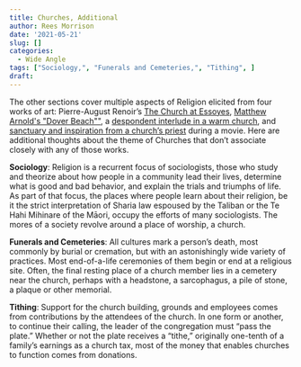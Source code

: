 ```yaml
---
title: Churches, Additional
author: Rees Morrison
date: '2021-05-21'
slug: []
categories:
  - Wide Angle
tags: ["Sociology,", "Funerals and Cemeteries,", "Tithing", ]
draft: 
---
```


The other sections cover multiple aspects of Religion elicited from four works of art:   Pierre-August Renoir’s [The Church at Essoyes](https://themesfromart.com/post/2021-05-21-churches-from-the-church-at-essoyes-a-painting-by-pierre-auguste-renoir/churchesrenoir/), [Matthew Arnold's "Dover Beach""](https://themesfromart.com/post/2021-05-21-churches-from-dover-beach-a-poem-by-matthew-arnold/churchesarnold/), a [despondent interlude in a warm church](https://themesfromart.com/post/2021-05-21-churches-from-california-dreamin-a-song-by-the-mamas-the-papas/churchescalifornia/), and [sanctuary and inspiration from a church’s priest](https://themesfromart.com/post/2021-05-21-churches-from-on-the-waterfront-a-movie-with-marlon-brando/churcheswaterfront/) during a movie. Here are additional thoughts about the theme of Churches that don’t associate closely with any of those works.

<!--more-->

**Sociology**:   Religion is a recurrent focus of sociologists, those who study and theorize about how people in a community lead their lives, determine what is good and bad behavior, and explain the trials and triumphs of life.  As part of that focus, the places where people learn about their religion, be it the strict interpretation of Sharia law espoused by the Taliban or the Te Hahi Mihinare of the Māori, occupy the efforts of many sociologists.  The mores of a society revolve around a place of worship, a church.

**Funerals and Cemeteries**:  All cultures mark a person’s death, most commonly by burial or cremation, but with an astonishingly wide variety of practices.  Most end-of-a-life ceremonies of them begin or end at a religious site.   Often, the final resting place of a church member lies in a cemetery near the church, perhaps with a headstone, a sarcophagus, a pile of stone, a plaque or other memorial.

**Tithing**:  Support for the church building, grounds and employees comes from contributions by the attendees of the church.  In one form or another, to continue their calling, the leader of the congregation must “pass the plate.”  Whether or not the plate receives a “tithe,” originally one-tenth of a family’s earnings as a church tax, most of the money that enables churches to function comes from donations.

